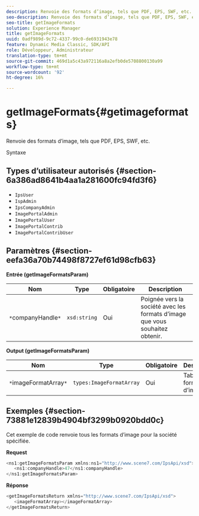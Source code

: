 ```yaml
---
description: Renvoie des formats d’image, tels que PDF, EPS, SWF, etc.
seo-description: Renvoie des formats d’image, tels que PDF, EPS, SWF, etc.
seo-title: getImageFormats
solution: Experience Manager
title: getImageFormats
uuid: 0adf989d-9c72-4337-99c0-de6931943e78
feature: Dynamic Media Classic, SDK/API
role: Développeur, Administrateur
translation-type: tm+mt
source-git-commit: 469d1a5c43a972116a8a2efb0de5708800130a99
workflow-type: tm+mt
source-wordcount: '92'
ht-degree: 16%

---
```



# getImageFormats{#getimageformats}

Renvoie des formats d’image, tels que PDF, EPS, SWF, etc.

Syntaxe

## Types d’utilisateur autorisés {#section-6a386ad8641b4aa1a281600fc94fd3f6}

* `IpsUser`
* `IspAdmin`
* `IpsCompanyAdmin`
* `ImagePortalAdmin`
* `ImagePortalUser`
* `ImagePortalContrib`
* `ImagePortalContribUser`

## Paramètres {#section-eefa36a70b74498f8727ef61d98cfb63}

**Entrée (getImageFormatsParam)**

| Nom | Type | Obligatoire | Description |
|---|---|---|---|
| `*`companyHandle`*` | `xsd:string` | Oui | Poignée vers la société avec les formats d’image que vous souhaitez obtenir. |

**Output (getImageFormatsParam)**

| Nom | Type | Obligatoire | Description |
|---|---|---|---|
| `*`imageFormatArray`*` | `types:ImageFormatArray` | Oui | Tableau de format d’image. |

## Exemples {#section-73881e12839b4904bf3299b0920bdd0c}

Cet exemple de code renvoie tous les formats d’image pour la société spécifiée.

**Request**

```java
<ns1:getImageFormatsParam xmlns:ns1="http://www.scene7.com/IpsApi/xsd">
   <ns1:companyHandle>47</ns1:companyHandle>
</ns1:getImageFormatsParam>
```

**Réponse**

```java
<getImageFormatsReturn xmlns="http://www.scene7.com/IpsApi/xsd">
   <imageFormatArray></imageFormatArray>
</getImageFormatsReturn>
```


